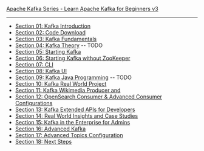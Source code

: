 [Apache Kafka Series - Learn Apache Kafka for Beginners v3](https://www.udemy.com/course/apache-kafka/?couponCode=LEADERSALE24A)

***

* [Section 01: Kafka Introduction](https://github.com/muarshad01/Apache_Kafka_for_Beginners_v3/blob/main/section_01.md)
* [Section 02: Code Download](https://github.com/muarshad01/Apache_Kafka_for_Beginners_v3/blob/main/section_02.md)
* [Section 03: Kafka Fundamentals](https://github.com/muarshad01/Apache_Kafka_for_Beginners_v3/blob/main/section_03.md)
* [Section 04: Kafka Theory](https://github.com/muarshad01/Apache_Kafka_for_Beginners_v3/blob/main/section_04.md) -- TODO
* [Section 05: Starting Kafka](https://github.com/muarshad01/Apache_Kafka_for_Beginners_v3/blob/main/section_05.md)
* [Section 06: Starting Kafka without ZooKeeper](https://github.com/muarshad01/Apache_Kafka_for_Beginners_v3/blob/main/section_06.md)
* [Section 07: CLI](https://github.com/muarshad01/Apache_Kafka_for_Beginners_v3/blob/main/section_07.md)
* [Section 08: Kafka UI](https://github.com/muarshad01/Apache_Kafka_for_Beginners_v3/blob/main/section_08.md)
* [Section 09: Kafka Java Programming](https://github.com/muarshad01/Apache_Kafka_for_Beginners_v3/blob/main/section_09.md) -- TODO
* [Section 10: Kafka Real World Project](https://github.com/muarshad01/Apache_Kafka_for_Beginners_v3/blob/main/section_10.md)
* [Section 11: Kafka Wikimedia Producer and ](https://github.com/muarshad01/Apache_Kafka_for_Beginners_v3/blob/main/section_11.md)
* [Section 12: OpenSearch Consumer & Advanced Consumer Configurations]()
* [Section 13: Kafka Extended APIs for Developers]()
* [Section 14: Real World Insights and Case Studies]()
* [Section 15: Kafka in the Enterprise for Admins]()
* [Section 16: Advanced Kafka]()
* [Section 17: Advanced Topics Configuration]()
* [Section 18: Next Steps]()
